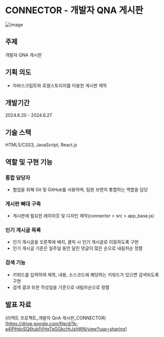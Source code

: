 # CONNECTOR - 개발자 QNA 게시판
![image](https://github.com/user-attachments/assets/aa0fcff1-5f72-4120-bb76-4a9b78989f84)

## 주제
개발자 QNA 게시판

## 기획 의도
- 자바스크립트와 로컬스토리지를 이용한 게시판 제작

## 개발기간
2024.6.20 - 2024.6.27

## 기술 스택
HTML5/CSS3, JavaScript, React.js

## 역할 및 구현 기능
### 통합 담당자
- 협업을 위해 Git 및 GitHub를 사용하며, 팀원 브랜치 통합하는 역할을 담당
### 게시판 뼈대 구축
- 게시판에 필요한 레이아웃 및 디자인 제작(connector > src > app_base.js)
### 인기 게시글 목록
- 인기 게시글을 오른쪽에 배치, 클릭 시 인기 게시글로 이동하도록 구현
- 인기 게시글 기준은 일주일 동안 달린 댓글이 많은 순으로 내림차순 정렬
### 검색 기능
- 키워드를 입력하여 제목, 내용, 소스코드에 해당하는 키워드가 있으면 검색되도록 구현
- 검색 결과 또한 작성일을 기준으로 내림차순으로 정렬

## 발표 자료
(리액트 프로젝트_개발자 QnA 게시판_CONNECTOR)[https://drive.google.com/file/d/1k-a4IPHdvSQ6tub1VHqTqGGbcHrJshWN/view?usp=sharing]